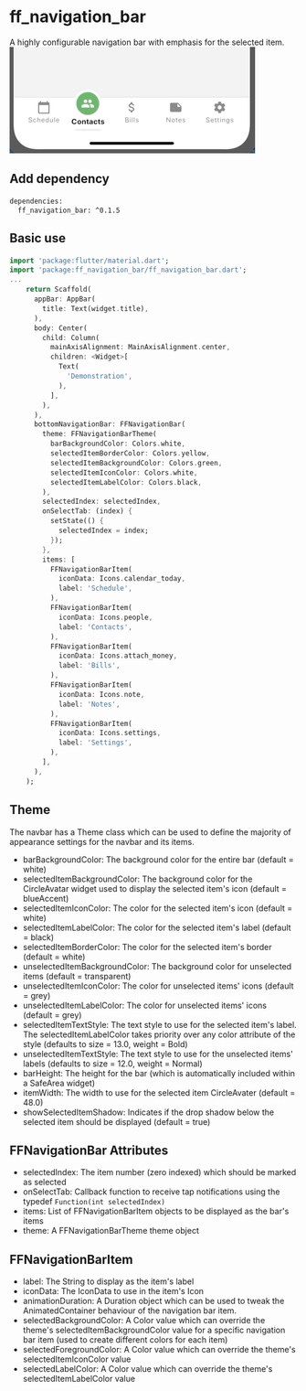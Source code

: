 # ff_navigation_bar
A highly configurable navigation bar with emphasis for the selected item.
![](navbar-demo.gif)

## Add dependency
```
dependencies:
  ff_navigation_bar: ^0.1.5
```

## Basic use
```dart
import 'package:flutter/material.dart';
import 'package:ff_navigation_bar/ff_navigation_bar.dart';
...
    return Scaffold(
      appBar: AppBar(
        title: Text(widget.title),
      ),
      body: Center(
        child: Column(
          mainAxisAlignment: MainAxisAlignment.center,
          children: <Widget>[
            Text(
              'Demonstration',
            ),
          ],
        ),
      ),
      bottomNavigationBar: FFNavigationBar(
        theme: FFNavigationBarTheme(
          barBackgroundColor: Colors.white,
          selectedItemBorderColor: Colors.yellow,
          selectedItemBackgroundColor: Colors.green,
          selectedItemIconColor: Colors.white,
          selectedItemLabelColor: Colors.black,
        ),
        selectedIndex: selectedIndex,
        onSelectTab: (index) {
          setState(() {
            selectedIndex = index;
          });
        },
        items: [
          FFNavigationBarItem(
            iconData: Icons.calendar_today,
            label: 'Schedule',
          ),
          FFNavigationBarItem(
            iconData: Icons.people,
            label: 'Contacts',
          ),
          FFNavigationBarItem(
            iconData: Icons.attach_money,
            label: 'Bills',
          ),
          FFNavigationBarItem(
            iconData: Icons.note,
            label: 'Notes',
          ),
          FFNavigationBarItem(
            iconData: Icons.settings,
            label: 'Settings',
          ),
        ],
      ),
    );
```

## Theme
The navbar has a Theme class which can be used to define the majority of appearance settings for the navbar and its items.
* barBackgroundColor: The background color for the entire bar (default = white)
* selectedItemBackgroundColor: The background color for the CircleAvatar widget used to display the selected item's icon (default = blueAccent)
* selectedItemIconColor: The color for the selected item's icon (default = white)
* selectedItemLabelColor: The color for the selected item's label (default = black)
* selectedItemBorderColor: The color for the selected item's border (default = white)
* unselectedItemBackgroundColor: The background color for unselected items (default = transparent)
* unselectedItemIconColor: The color for unselected items' icons (default = grey)
* unselectedItemLabelColor: The color for unselected items' icons (default = grey)
* selectedItemTextStyle: The text style to use for the selected item's label. The selectedItemLabelColor takes priority over any color attribute of the style (defaults to size = 13.0, weight = Bold)
* unselectedItemTextStyle: The text style to use for the unselected items' labels (defaults to size = 12.0, weight = Normal)
* barHeight: The height for the bar (which is automatically included within a SafeArea widget)
* itemWidth: The width to use for the selected item CircleAvater (default = 48.0)
* showSelectedItemShadow: Indicates if the drop shadow below the selected item should be displayed (default = true)

## FFNavigationBar Attributes
* selectedIndex: The item number (zero indexed) which should be marked as selected
* onSelectTab: Callback function to receive tap notifications using the typedef `Function(int selectedIndex)`
* items: List of FFNavigationBarItem objects to be displayed as the bar's items
* theme: A FFNavigationBarTheme theme object

## FFNavigationBarItem
* label: The String to display as the item's label
* iconData: The IconData to use in the item's Icon
* animationDuration: A Duration object which can be used to tweak the AnimatedContainer behaviour of the navigation bar item.
* selectedBackgroundColor: A Color value which can override the theme's selectedItemBackgroundColor value for a specific navigation bar item (used to create different colors for each item)
* selectedForegroundColor: A Color value which can override the theme's selectedItemIconColor value
* selectedLabelColor: A Color value which can override the theme's selectedItemLabelColor value

